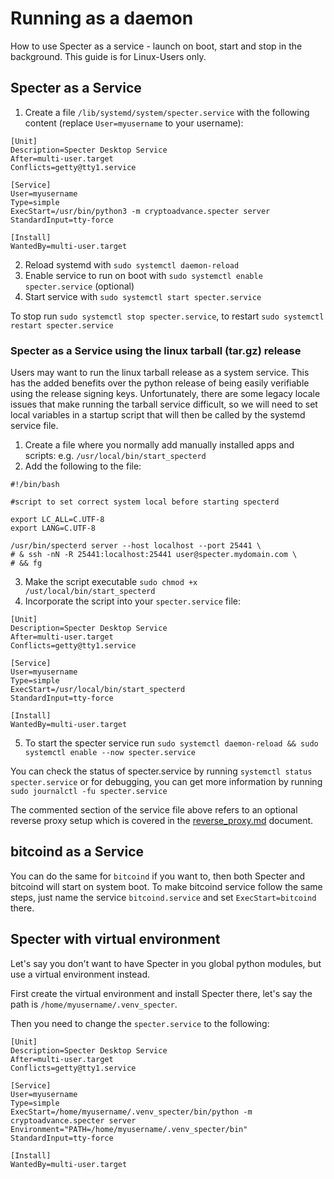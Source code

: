 # Running as a daemon

How to use Specter as a service - launch on boot, start and stop in the background. This guide is for Linux-Users only.

## Specter as a Service

1. Create a file `/lib/systemd/system/specter.service` with the following content (replace `User=myusername` to your username):
```
[Unit]
Description=Specter Desktop Service
After=multi-user.target
Conflicts=getty@tty1.service

[Service]
User=myusername
Type=simple
ExecStart=/usr/bin/python3 -m cryptoadvance.specter server
StandardInput=tty-force

[Install]
WantedBy=multi-user.target
```
2. Reload systemd with `sudo systemctl daemon-reload`
3. Enable service to run on boot with `sudo systemctl enable specter.service` (optional)
4. Start service with `sudo systemctl start specter.service`

To stop run `sudo systemctl stop specter.service`, to restart `sudo systemctl restart specter.service`

### Specter as a Service using the linux tarball (tar.gz) release

Users may want to run the linux tarball release as a system service. This has the added benefits over the python release of being easily verifiable using the release signing keys.
Unfortunately, there are some legacy locale issues that make running the tarball service difficult, so we will need to set local variables in a startup script that will then be called by the systemd service file.

1. Create a file where you normally add manually installed apps and scripts: e.g. `/usr/local/bin/start_specterd`
2. Add the following to the file:
```
#!/bin/bash

#script to set correct system local before starting specterd

export LC_ALL=C.UTF-8
export LANG=C.UTF-8

/usr/bin/specterd server --host localhost --port 25441 \
# & ssh -nN -R 25441:localhost:25441 user@specter.mydomain.com \
# && fg

```
3. Make the script executable `sudo chmod +x /ust/local/bin/start_specterd`
4. Incorporate the script into your `specter.service` file:

```
[Unit]
Description=Specter Desktop Service
After=multi-user.target
Conflicts=getty@tty1.service

[Service]
User=myusername
Type=simple
ExecStart=/usr/local/bin/start_specterd
StandardInput=tty-force

[Install]
WantedBy=multi-user.target
```
5. To start the specter service run `sudo systemctl daemon-reload && sudo systemctl enable --now specter.service`

You can check the status of specter.service by running `systemctl status specter.service` or for debugging, you can get more information by running `sudo journalctl -fu specter.service`

The commented section of the service file above refers to an optional reverse proxy setup which is covered in the [reverse_proxy.md](reverse_proxy.md) document.

## bitcoind as a Service

You can do the same for `bitcoind` if you want to, then both Specter and bitcoind will start on system boot.
To make bitcoind service follow the same steps, just name the service `bitcoind.service` and set `ExecStart=bitcoind` there.

## Specter with virtual environment

Let's say you don't want to have Specter in you global python modules, but use a virtual environment instead.

First create the virtual environment and install Specter there, let's say the path is `/home/myusername/.venv_specter`.

Then you need to change the `specter.service` to the following:

```
[Unit]
Description=Specter Desktop Service
After=multi-user.target
Conflicts=getty@tty1.service

[Service]
User=myusername
Type=simple
ExecStart=/home/myusername/.venv_specter/bin/python -m cryptoadvance.specter server
Environment="PATH=/home/myusername/.venv_specter/bin"
StandardInput=tty-force

[Install]
WantedBy=multi-user.target
```
